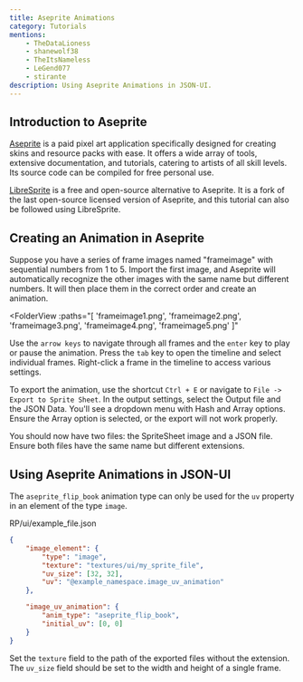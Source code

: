 ```yaml
---
title: Aseprite Animations
category: Tutorials
mentions:
    - TheDataLioness
    - shanewolf38
    - TheItsNameless
    - LeGend077
    - stirante
description: Using Aseprite Animations in JSON-UI.
---
```


## Introduction to Aseprite

[Aseprite](https://www.aseprite.org/) is a paid pixel art application specifically designed for creating skins and resource packs with ease. It offers a wide array of tools, extensive documentation, and tutorials, catering to artists of all skill levels. Its source code can be compiled for free personal use.

[LibreSprite](https://libresprite.github.io/) is a free and open-source alternative to Aseprite. It is a fork of the last open-source licensed version of Aseprite, and this tutorial can also be followed using LibreSprite.

## Creating an Animation in Aseprite

Suppose you have a series of frame images named "frameimage" with sequential numbers from 1 to 5. Import the first image, and Aseprite will automatically recognize the other images with the same name but different numbers. It will then place them in the correct order and create an animation.

<FolderView
:paths="[
    'frameimage1.png',
    'frameimage2.png',
    'frameimage3.png',
    'frameimage4.png',
    'frameimage5.png'
]"
></FolderView>

Use the `arrow keys` to navigate through all frames and the `enter` key to play or pause the animation. Press the `tab` key to open the timeline and select individual frames. Right-click a frame in the timeline to access various settings.

To export the animation, use the shortcut `Ctrl + E` or navigate to `File -> Export to Sprite Sheet`. In the output settings, select the Output file and the JSON Data. You'll see a dropdown menu with Hash and Array options. Ensure the Array option is selected, or the export will not work properly.

You should now have two files: the SpriteSheet image and a JSON file. Ensure both files have the same name but different extensions.

## Using Aseprite Animations in JSON-UI

The `aseprite_flip_book` animation type can only be used for the `uv` property in an element of the type `image`.

<CodeHeader>RP/ui/example_file.json</CodeHeader>
```json
{
	"image_element": {
		"type": "image",
		"texture": "textures/ui/my_sprite_file",
		"uv_size": [32, 32],
		"uv": "@example_namespace.image_uv_animation"
	},

	"image_uv_animation": {
		"anim_type": "aseprite_flip_book",
		"initial_uv": [0, 0]
	}
}
```

Set the `texture` field to the path of the exported files without the extension. The `uv_size` field should be set to the width and height of a single frame.

